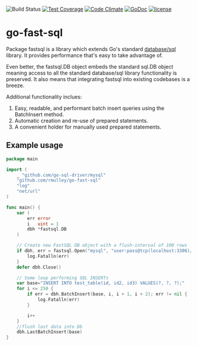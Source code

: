 ![Build Status](https://circleci.com/gh/rmulley/go-fast-sql.svg?style=shield)
[![Test Coverage](https://codeclimate.com/github/rmulley/go-fast-sql/badges/coverage.svg)](https://codeclimate.com/github/rmulley/go-fast-sql/coverage)
[![Code Climate](https://codeclimate.com/github/rmulley/go-fast-sql/badges/gpa.svg)](https://codeclimate.com/github/rmulley/go-fast-sql)
[![GoDoc](https://godoc.org/github.com/rmulley/go-fast-sql?status.svg)](https://godoc.org/github.com/rmulley/go-fast-sql)
[![license](http://img.shields.io/badge/license-MIT-red.svg?style=flat)](https://raw.githubusercontent.com/rmulley/go-fast-sql/master/LICENSE)
# go-fast-sql
Package fastsql is a library which extends Go's standard [database/sql](https://golang.org/pkg/database/sql/) library.  It provides performance that's easy to take advantage of.

Even better, the fastsql.DB object embeds the standard sql.DB object meaning access to all the standard database/sql library functionality is preserved.  It also means that integrating fastsql into existing codebases is a breeze.

Additional functionality inclues:
  1. Easy, readable, and performant batch insert queries using the BatchInsert method.
  2. Automatic creation and re-use of prepared statements.
  3. A convenient holder for manually used prepared statements.

## Example usage

```go
package main

import (
	_ "github.com/go-sql-driver/mysql"
	"github.com/rmulley/go-fast-sql"
	"log"
	"net/url"
)

func main() {
	var (
		err error
		i   uint = 1
		dbh *fastsql.DB
	)

	// Create new FastSQL DB object with a flush-interval of 100 rows
	if dbh, err = fastsql.Open("mysql", "user:pass@tcp(localhost:3306)/db_name?"+url.QueryEscape("charset=utf8mb4,utf8&loc=America/New_York"), 100); err != nil {
		log.Fatalln(err)
	}
	defer dbh.Close()

	// Some loop performing SQL INSERTs
	var base="INSERT INTO test_table(id, id2, id3) VALUES(?, ?, ?);"
	for i <= 250 {
		if err = dbh.BatchInsert(base, i, i + 1, i + 2); err != nil {
			log.Fatalln(err)
		}

		i++
	}
	//flush last data into Db
	dbh.LastBatchInsert(base)
}
```
